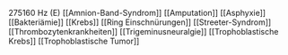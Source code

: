 275160 Hz (E)
[[Amnion-Band-Syndrom]]
[[Amputation]]
[[Asphyxie]]
[[Bakteriämie]]
[[Krebs]]
[[Ring Einschnürungen]]
[[Streeter-Syndrom]]
[[Thrombozytenkrankheiten]]
[[Trigeminusneuralgie]]
[[Trophoblastische Krebs]]
[[Trophoblastische Tumor]]